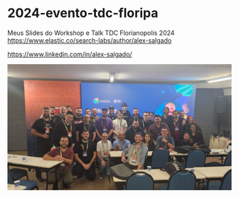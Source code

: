 # 2024-evento-tdc-floripa

Meus Slides do Workshop e Talk TDC Florianopolis 2024
https://www.elastic.co/search-labs/author/alex-salgado 

https://www.linkedin.com/in/alex-salgado/



![TDC Workshop](https://github.com/salgado/2024-evento-tdc-floripa/blob/main/tdc-workshop.jpeg)

